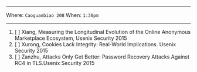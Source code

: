 ***

Where: `Caoguanbiao 208` When: `1:30pm`

***


1. [ ] Xiang, Measuring the Longitudinal Evolution of the Online Anonymous Marketplace Ecosystem, Usenix Security 2015 
2. [ ] Xurong, Cookies Lack Integrity: Real-World Implications. Usenix Security 2015 
3. [ ] Zanzhu, Attacks Only Get Better: Password Recovery Attacks Against RC4 in TLS.Usenix Security 2015
